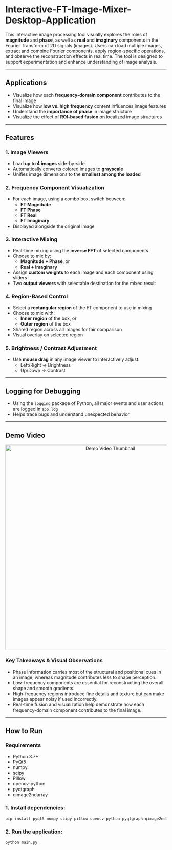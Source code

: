 # Interactive-FT-Image-Mixer-Desktop-Application

This interactive image processing tool visually explores the roles of **magnitude** and **phase**, as well as **real** and **imaginary** components in the Fourier Transform of 2D signals (images). Users can load multiple images, extract and combine Fourier components, apply region-specific operations, and observe the reconstruction effects in real time. The tool is designed to support experimentation and enhance understanding of image analysis.

---

## Applications

* Visualize how each **frequency-domain component** contributes to the final image
* Visualize how **low vs. high frequency** content influences image features
* Understand the **importance of phase** in image structure
* Visualize the effect of **ROI-based fusion** on localized image structures

---

## Features

### 1. Image Viewers

* Load **up to 4 images** side-by-side
* Automatically converts colored images to **grayscale**
* Unifies image dimensions to the **smallest among the loaded**

### 2. Frequency Component Visualization

* For each image, using a combo box, switch between:
  * **FT Magnitude**
  * **FT Phase**
  * **FT Real**
  * **FT Imaginary**
* Displayed alongside the original image

### 3. Interactive Mixing

* Real-time mixing using the **inverse FFT** of selected components
* Choose to mix by:
  * **Magnitude + Phase**, or
  * **Real + Imaginary**
* Assign **custom weights** to each image and each component using sliders
* Two **output viewers** with selectable destination for the mixed result

### 4. Region-Based Control

* Select a **rectangular region** of the FT component to use in mixing
* Choose to mix with:
  * **Inner region** of the box, or
  * **Outer region** of the box
* Shared region across all images for fair comparison
* Visual overlay on selected region

### 5. Brightness / Contrast Adjustment

* Use **mouse drag** in any image viewer to interactively adjust:
  * Left/Right → Brightness
  * Up/Down → Contrast

---

## Logging for Debugging

* Using the ```logging``` package of Python, all major events and user actions are logged in `app.log`
* Helps trace bugs and understand unexpected behavior

---

## Demo Video

<div align="center">
  <a href="https://www.youtube.com/watch?v=gJun0gbB3IM&autoplay=1" target="_blank">
    <img src="https://img.youtube.com/vi/gJun0gbB3IM/0.jpg" alt="Demo Video Thumbnail" width="640">
  </a>
</div>

### Key Takeaways & Visual Observations

- Phase information carries most of the structural and positional cues in an image, whereas magnitude contributes less to shape perception.
- Low-frequency components are essential for reconstructing the overall shape and smooth gradients.
- High-frequency regions introduce fine details and texture but can make images appear noisy if used incorrectly.
- Real-time fusion and visualization help demonstrate how each frequency-domain component contributes to the final image.

---

## How to Run

### Requirements

- Python 3.7+
- PyQt5
- numpy
- scipy
- Pillow
- opencv-python
- pyqtgraph
- qimage2ndarray

### 1. Install dependencies:

   ```bash
   pip install pyqt5 numpy scipy pillow opencv-python pyqtgraph qimage2ndarray
   ```
   
### 2. Run the application:

   ```bash
   python main.py
   ```
